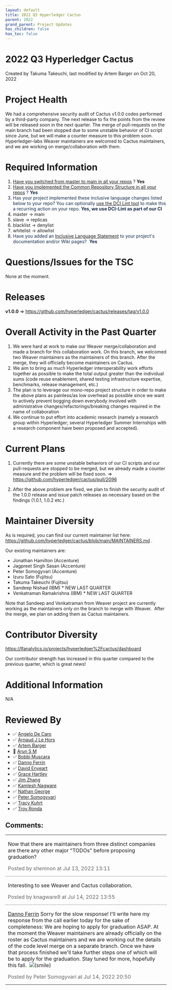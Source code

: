 ```yaml
---
layout: default
title: 2022 Q3 Hyperledger Cactus
parent: 2022
grand_parent: Project Updates
has_children: false
has_toc: false
---
```


# 2022 Q3 Hyperledger Cactus

Created by Takuma Takeuchi, last modified by Artem Barger on Oct 20, 2022

# Project Health

We had a comprehensive security audit of Cactus v1.0.0 codes performed
by a third-party company. The next release to fix the points from the
review will be released soon in the next quarter.
The merge of pull-requests on the main branch had been stopped due to
some unstable behavior of CI script since June, but we will make a
counter measure to this problem soon.
Hyperledger-labs Weaver maintainers are welcomed to Cactus maintainers,
and we are working on merge/collaboration with them.

# Required Information

1.  <span style="color: rgb(68,68,68);"> <a href="https://wiki.hyperledger.org/display/TSC/Projects+have+two+quarters+to+comply+with+common+repo+structure?focusedCommentId=41591637#comment-41591637" rel="nofollow">Have you switched from master to main in all your
repos</a> </span> ? **Yes**
2.  <span class="placeholder-inline-tasks" style="color: rgb(23,43,77);text-decoration: none;"> <span style="color: rgb(68,68,68);">
<a href="https://tsc.hyperledger.org/repository-structure.html" class="external-link" rel="nofollow">Have you implemented the Common
Repository Structure in all your repos</a> </span> </span> <span style="color: rgb(23,43,77);text-decoration: none;">? **Yes**</span>
3.  <span style="color: rgb(23,43,77);text-decoration: none;"> <span style="color: rgb(23,43,77);">Has your project implemented these
inclusive language changes listed below to your repo? You can
optionally
<a href="https://github.com/petermetz/gh-action-dci-lint#usage" class="external-link" rel="nofollow">use the DCI Lint tool</a> to
make this a recurring action on your repo. **Yes, we use DCI-Lint as
part of our CI**</span> </span>
1.  master → main
2.  slave → replicas
3.  blacklist → denylist
4.  whitelist → allowlist
4.  <span style="color: rgb(23,43,77);text-decoration: none;"> <span style="color: rgb(23,43,77);">Have you added an <a href="https://wiki.hyperledger.org/display/TSC/Inclusive+Language+Example" rel="nofollow">Inclusive Language Statement</a> to your project's
documentation and/or Wiki pages?  **Yes**</span> </span>

# Questions/Issues for the TSC

None at the moment.

# Releases

**v1.0.0** =&gt;
<a href="https://github.com/hyperledger/cactus/releases/tag/v1.0.0" class="external-link" rel="nofollow">https://github.com/hyperledger/cactus/releases/tag/v1.0.0</a>

# Overall Activity in the Past Quarter

1.  We were hard at work to make our Weaver merge/collaboration and made
a branch for this collaboration work. On this branch, we welcomed
two Weaver maintainers as the maintainers of this branch. After the
merge, they will officially become maintainers on Cactus.
2.  We aim to bring as much Hyperledger interoperability work efforts
together as possible to make the total output greater than the
individual sums (code reuse enablement, shared testing
infrastructure expertise, benchmarks, release management, etc.)
3.  The plan is to leverage our mono-repo project structure in order to
make the above plans as painless/as low overhead as possible since
we want to actively prevent bogging down everybody involved with
administrative changes/refactorings/breaking changes required in the
name of collaboration
4.  We continue to put effort into academic research (namely a research
group within Hyperledger; several Hyperledger Summer Internships
with a research component have been proposed and accepted).

# Current Plans

1.  Currently there are some unstable behaviors of our CI scripts and
our pull-requests are stopped to be merged, but we already made a
counter measure and the problem will be fixed soon. =&gt;
<a href="https://github.com/hyperledger/cactus/pull/2096" class="external-link" rel="nofollow">https://github.com/hyperledger/cactus/pull/2096</a>

2.  After the above problem are fixed, we plan to finish the security
audit of the 1.0.0 release and issue patch releases as necessary
based on the findings (1.0.1, 1.0.2 etc.)

# Maintainer Diversity

As is required, you can find our current maintainer list here:  
<a href="https://github.com/hyperledger/cactus/blob/main/MAINTAINERS.md" class="external-link" rel="nofollow">https://github.com/hyperledger/cactus/blob/main/MAINTAINERS.md</a>
.

Our existing maintainers are:

-   Jonathan Hamilton (Accenture)
-   Jagpreet Singh Sasan (Accenture)
-   Peter Somogyvari (Accenture)
-   Izuru Sato (Fujitsu)
-   Takuma Takeuchi (Fujitsu)
-   Sandeep Nishad (IBM) \* NEW LAST QUARTER
-   Venkatraman Ramakrishna (IBM) \* NEW LAST QUARTER

Note that Sandeep and Venkatraman from Weaver project are currently
working as the maintainers only on the branch to merge with Weaver. 
After the merge, we plan on adding them as Cactus maintainers.

# Contributor Diversity

<a href="https://lfanalytics.io/projects/hyperledger%2Fcactus/dashboard" class="external-link" rel="nofollow">https://lfanalytics.io/projects/hyperledger%2Fcactus/dashboard</a>

Our contributor strength has increased in this quarter compared to the
previous quarter, which is great news!

# Additional Information

N/A

# Reviewed By

-   ✅ <span class="placeholder-inline-tasks">
<a href="https://wiki.hyperledger.org/display/~angelo.decaro" class="confluence-userlink user-mention" data-username="angelo.decaro" data-linked-resource-id="16327529" data-linked-resource-version="1" data-linked-resource-type="userinfo" data-base-url="https://wiki.hyperledger.org">Angelo De Caro</a></span>
-   ✅ <span class="placeholder-inline-tasks">
<a href="https://wiki.hyperledger.org/display/~lehors" class="confluence-userlink user-mention" data-username="lehors" data-linked-resource-id="2394240" data-linked-resource-version="1" data-linked-resource-type="userinfo" data-base-url="https://wiki.hyperledger.org">Arnaud J Le Hors</a></span>
-   ✅ <span class="placeholder-inline-tasks">
<a href="https://wiki.hyperledger.org/display/~C0rWin" class="confluence-userlink user-mention" data-username="C0rWin" data-linked-resource-id="13865321" data-linked-resource-version="1" data-linked-resource-type="userinfo" data-base-url="https://wiki.hyperledger.org">Artem Barger</a></span>
-   🔲 <span class="placeholder-inline-tasks">
<a href="https://wiki.hyperledger.org/display/~arsulegai" class="confluence-userlink user-mention" data-username="arsulegai" data-linked-resource-id="6427759" data-linked-resource-version="2" data-linked-resource-type="userinfo" data-base-url="https://wiki.hyperledger.org">Arun S M</a> </span>
-   ✅ <span class="placeholder-inline-tasks">
<a href="https://wiki.hyperledger.org/display/~Bobbijn" class="confluence-userlink user-mention" data-username="Bobbijn" data-linked-resource-id="2393198" data-linked-resource-version="2" data-linked-resource-type="userinfo" data-base-url="https://wiki.hyperledger.org">Bobbi Muscara</a></span>
-   ✅ <span class="placeholder-inline-tasks">
<a href="https://wiki.hyperledger.org/display/~shemnon" class="confluence-userlink user-mention" data-username="shemnon" data-linked-resource-id="20022118" data-linked-resource-version="2" data-linked-resource-type="userinfo" data-base-url="https://wiki.hyperledger.org">Danno Ferrin</a>  </span>
-   ✅ <span class="placeholder-inline-tasks">
<a href="https://wiki.hyperledger.org/display/~denyeart" class="confluence-userlink user-mention" data-username="denyeart" data-linked-resource-id="2392864" data-linked-resource-version="1" data-linked-resource-type="userinfo" data-base-url="https://wiki.hyperledger.org">David Enyeart</a></span>
-   ✅ <span class="placeholder-inline-tasks">
<a href="https://wiki.hyperledger.org/display/~grace.hartley" class="confluence-userlink user-mention" data-username="grace.hartley" data-linked-resource-id="16324128" data-linked-resource-version="1" data-linked-resource-type="userinfo" data-base-url="https://wiki.hyperledger.org">Grace Hartley</a></span>
-   ✅ <span class="placeholder-inline-tasks">
<a href="https://wiki.hyperledger.org/display/~jimthematrix" class="confluence-userlink user-mention" data-username="jimthematrix" data-linked-resource-id="58854075" data-linked-resource-version="1" data-linked-resource-type="userinfo" data-base-url="https://wiki.hyperledger.org">Jim Zhang</a> </span>
-   ✅ <span class="placeholder-inline-tasks">
<a href="https://wiki.hyperledger.org/display/~knagware9" class="confluence-userlink user-mention" data-username="knagware9" data-linked-resource-id="2393468" data-linked-resource-version="1" data-linked-resource-type="userinfo" data-base-url="https://wiki.hyperledger.org">Kamlesh Nagware</a></span>
-   ✅ <span class="placeholder-inline-tasks">
<a href="https://wiki.hyperledger.org/display/~nage" class="confluence-userlink user-mention" data-username="nage" data-linked-resource-id="2393038" data-linked-resource-version="1" data-linked-resource-type="userinfo" data-base-url="https://wiki.hyperledger.org">Nathan George</a></span>
-   ✅ <span class="placeholder-inline-tasks">
<a href="https://wiki.hyperledger.org/display/~gl7doqu97svck56tzyjzzhxj" class="confluence-userlink user-mention" data-username="gl7doqu97svck56tzyjzzhxj" data-linked-resource-id="24779271" data-linked-resource-version="1" data-linked-resource-type="userinfo" data-base-url="https://wiki.hyperledger.org">Peter Somogyvari</a></span>
-   ✅ <span class="placeholder-inline-tasks">
<a href="https://wiki.hyperledger.org/display/~tkuhrt" class="confluence-userlink user-mention" data-username="tkuhrt" data-linked-resource-id="1180151" data-linked-resource-version="2" data-linked-resource-type="userinfo" data-base-url="https://wiki.hyperledger.org">Tracy Kuhrt</a> </span>
-   ✅ <span class="placeholder-inline-tasks">
<a href="https://wiki.hyperledger.org/display/~troyronda" class="confluence-userlink user-mention" data-username="troyronda" data-linked-resource-id="9110618" data-linked-resource-version="2" data-linked-resource-type="userinfo" data-base-url="https://wiki.hyperledger.org">Troy Ronda</a> </span>

## Comments:

<table data-border="0" width="100%">
<colgroup>
<col style="width: 100%" />
</colgroup>
<tbody>
<tr class="odd">
<td><span id="comment-71698269"></span>
<p>Now that there are maintainers from three distinct companies are
there any other major "TODOs" before proposing graduation?</p>
<div class="smallfont" data-align="left" style="color: #666666; width: 98%; margin-bottom: 10px;">
 Posted by shemnon at Jul 13, 2022 13:11 </div ></td>
</tr>
<tr class="even">
<td style="border-top: 1px dashed #666666"><span id="comment-71698336"></span>
<p>Interesting to see Weaver and Cactus collaboration.</p>
<div class="smallfont" data-align="left" style="color: #666666; width: 98%; margin-bottom: 10px;">
Posted by knagware9 at Jul 14, 2022 13:55 </div ></td>
</tr>
<tr class="odd">
<td style="border-top: 1px dashed #666666"><span id="comment-71698466"></span>
<p><a href="https://wiki.hyperledger.org/display/~shemnon" class="confluence-userlink user-mention" data-username="shemnon" data-linked-resource-id="20022118" data-linked-resource-version="2" data-linked-resource-type="userinfo" data-base-url="https://wiki.hyperledger.org">Danno Ferrin</a> Sorry for
the slow response! I'll write here my response from the call earlier
today for the sake of completeness: We are hoping to apply for
graduation ASAP. At the moment the Weaver maintainers are already
officially on the roster as Cactus maintainers and we are working out
the details of the code level merge on a separate branch. Once we have
that process finished we'll take further steps one of which will be to
apply for the graduation. Stay tuned for more, hopefully this fall. 
<img src="emoticons/smile.svg" class="emoticon emoticon-smile" data-emoticon-name="smile" alt="(smile)" /></p>
<div class="smallfont" data-align="left" style="color: #666666; width: 98%; margin-bottom: 10px;">
Posted by Peter Somogyvari at Jul 14, 2022 20:50 </div ></td>
</tr>
</tbody>
</table>




